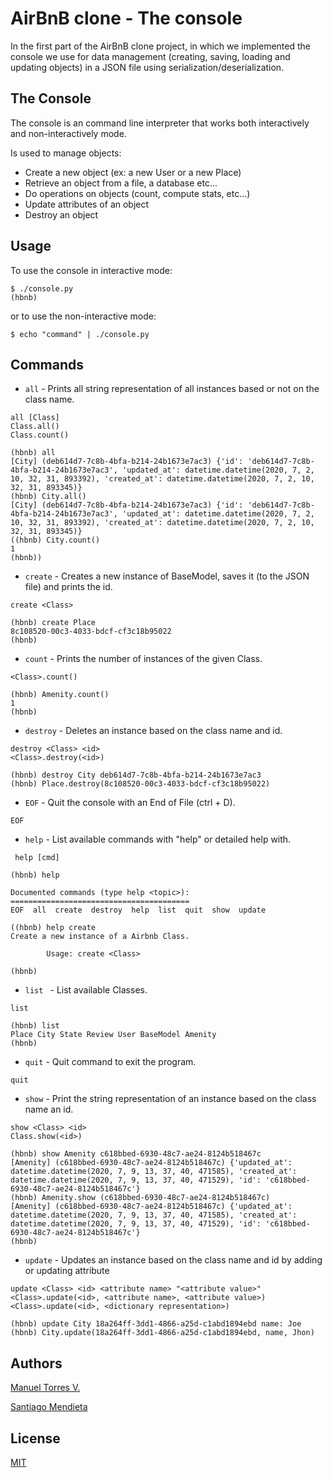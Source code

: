 # AirBnB clone - The console

In the first part of the AirBnB clone project, in which we implemented the console we use for data management (creating, saving, loading and updating objects) in a JSON file using serialization/deserialization.

## The Console

The console is an command line interpreter that works both interactively and non-interactively mode.

Is used to manage objects:

- Create a new object (ex: a new User or a new Place)
- Retrieve an object from a file, a database etc...
- Do operations on objects (count, compute stats, etc...)
- Update attributes of an object
- Destroy an object 

## Usage

To use the console in interactive mode:

```
$ ./console.py
(hbnb) 
```
or to use the non-interactive mode:
```
$ echo "command" | ./console.py
```
## Commands
* `all`     -	Prints all string representation of all instances based or not on the class name.
```
all [Class]
Class.all()
Class.count()
```
```
(hbnb) all
[City] (deb614d7-7c8b-4bfa-b214-24b1673e7ac3) {'id': 'deb614d7-7c8b-4bfa-b214-24b1673e7ac3', 'updated_at': datetime.datetime(2020, 7, 2, 10, 32, 31, 893392), 'created_at': datetime.datetime(2020, 7, 2, 10, 32, 31, 893345)}
(hbnb) City.all()
[City] (deb614d7-7c8b-4bfa-b214-24b1673e7ac3) {'id': 'deb614d7-7c8b-4bfa-b214-24b1673e7ac3', 'updated_at': datetime.datetime(2020, 7, 2, 10, 32, 31, 893392), 'created_at': datetime.datetime(2020, 7, 2, 10, 32, 31, 893345)}
((hbnb) City.count()
1
(hbnb)) 
```
* `create`  -	Creates a new instance of BaseModel, saves it (to the JSON file) and prints the id.
```
create <Class>
```
```
(hbnb) create Place
8c108520-00c3-4033-bdcf-cf3c18b95022
(hbnb) 
```
* `count`  -	Prints the number of instances of the given Class.
```
<Class>.count()
```
```
(hbnb) Amenity.count()
1
(hbnb)  
```
* `destroy` -	Deletes an instance based on the class name and id.
```
destroy <Class> <id>
<Class>.destroy(<id>)
```
```
(hbnb) destroy City deb614d7-7c8b-4bfa-b214-24b1673e7ac3
(hbnb) Place.destroy(8c108520-00c3-4033-bdcf-cf3c18b95022)
```
* `EOF` -	Quit the console with an End of File (ctrl + D).
```
EOF
```
* `help`    -	List available commands with "help" or detailed help with.
```
 help [cmd]
```
```
(hbnb) help

Documented commands (type help <topic>):
========================================
EOF  all  create  destroy  help  list  quit  show  update

((hbnb) help create
Create a new instance of a Airbnb Class.

        Usage: create <Class>
        
(hbnb)
```
* `list `   -     List available Classes.
```
list
```
```
(hbnb) list
Place City State Review User BaseModel Amenity
(hbnb) 
```
* `quit`    -	Quit command to exit the program.
```
quit
```
* `show`    -	Print the string representation of an instance based on the class name an id.
```
show <Class> <id>
Class.show(<id>)
```
```
(hbnb) show Amenity c618bbed-6930-48c7-ae24-8124b518467c
[Amenity] (c618bbed-6930-48c7-ae24-8124b518467c) {'updated_at': datetime.datetime(2020, 7, 9, 13, 37, 40, 471585), 'created_at': datetime.datetime(2020, 7, 9, 13, 37, 40, 471529), 'id': 'c618bbed-6930-48c7-ae24-8124b518467c'}
(hbnb) Amenity.show (c618bbed-6930-48c7-ae24-8124b518467c)
[Amenity] (c618bbed-6930-48c7-ae24-8124b518467c) {'updated_at': datetime.datetime(2020, 7, 9, 13, 37, 40, 471585), 'created_at': datetime.datetime(2020, 7, 9, 13, 37, 40, 471529), 'id': 'c618bbed-6930-48c7-ae24-8124b518467c'}
(hbnb) 
```
* `update`  -	Updates an instance based on the class name and id by adding or updating attribute
```
update <Class> <id> <attribute name> "<attribute value>"
<Class>.update(<id>, <attribute name>, <attribute value>)
<Class>.update(<id>, <dictionary representation>)
```
```
(hbnb) update City 18a264ff-3dd1-4866-a25d-c1abd1894ebd name: Joe  
(hbnb) City.update(18a264ff-3dd1-4866-a25d-c1abd1894ebd, name, Jhon)

```
## Authors
[Manuel Torres V.](manueltorresvesga@gmail.com)

[Santiago Mendieta](1494@holbertonschool.com)

## License
[MIT](https://choosealicense.com/licenses/mit/)
